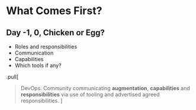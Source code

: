 # What Comes First?

## Day -1, 0, Chicken or Egg?

* Roles and responsibilities
* Communication
* Capabilities
* Which tools if any?

.pull[
> DevOps. Community communicating **augmentation**, **capabilities** and **responsibilities** via use of tooling and advertised agreed responsibilities.
]

